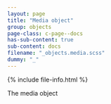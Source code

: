 ```yaml
---
layout: page
title: "Media object"
group: objects
page-class: c-page--docs
has-sub-content: true
sub-content: docs
filename: "_objects.media.scss"
dummy: "_"
---
```


{% include file-info.html %}

The media object
